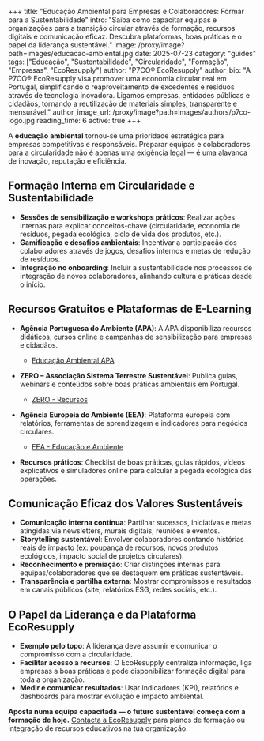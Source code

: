 +++
title: "Educação Ambiental para Empresas e Colaboradores: Formar para a Sustentabilidade"
intro: "Saiba como capacitar equipas e organizações para a transição circular através de formação, recursos digitais e comunicação eficaz. Descubra plataformas, boas práticas e o papel da liderança sustentável."
image: /proxy/image?path=images/educacao-ambiental.jpg
date: 2025-07-23
category: "guides"
tags: ["Educação", "Sustentabilidade", "Circularidade", "Formação", "Empresas", "EcoResupply"]
author: "P7CO® EcoResupply"
author_bio: "A P7CO® EcoResupply visa promover uma economia circular real em Portugal, simplificando o reaproveitamento de excedentes e resíduos através de tecnologia inovadora. Ligamos empresas, entidades públicas e cidadãos, tornando a reutilização de materiais simples, transparente e mensurável."
author_image_url: /proxy/image?path=images/authors/p7co-logo.jpg
reading_time: 6
active: true
+++


A **educação ambiental** tornou-se uma prioridade estratégica para empresas competitivas e responsáveis. Preparar equipas e colaboradores para a circularidade não é apenas uma exigência legal — é uma alavanca de inovação, reputação e eficiência.

## Formação Interna em Circularidade e Sustentabilidade

* **Sessões de sensibilização e workshops práticos**: Realizar ações internas para explicar conceitos-chave (circularidade, economia de resíduos, pegada ecológica, ciclo de vida dos produtos, etc.).
* **Gamificação e desafios ambientais**: Incentivar a participação dos colaboradores através de jogos, desafios internos e metas de redução de resíduos.
* **Integração no onboarding**: Incluir a sustentabilidade nos processos de integração de novos colaboradores, alinhando cultura e práticas desde o início.

## Recursos Gratuitos e Plataformas de E-Learning

* **Agência Portuguesa do Ambiente (APA)**: A APA disponibiliza recursos didáticos, cursos online e campanhas de sensibilização para empresas e cidadãos.

  * [Educação Ambiental APA](https://apambiente.pt/educacao-ambiental)
* **ZERO – Associação Sistema Terrestre Sustentável**: Publica guias, webinars e conteúdos sobre boas práticas ambientais em Portugal.

  * [ZERO - Recursos](https://zero.ong/)
* **Agência Europeia do Ambiente (EEA)**: Plataforma europeia com relatórios, ferramentas de aprendizagem e indicadores para negócios circulares.

  * [EEA - Educação e Ambiente](https://www.eea.europa.eu/pt/themes/education)
* **Recursos práticos**: Checklist de boas práticas, guias rápidos, vídeos explicativos e simuladores online para calcular a pegada ecológica das operações.

## Comunicação Eficaz dos Valores Sustentáveis

* **Comunicação interna contínua**: Partilhar sucessos, iniciativas e metas atingidas via newsletters, murais digitais, reuniões e eventos.
* **Storytelling sustentável**: Envolver colaboradores contando histórias reais de impacto (ex: poupança de recursos, novos produtos ecológicos, impacto social de projetos circulares).
* **Reconhecimento e premiação**: Criar distinções internas para equipas/colaboradores que se destaquem em práticas sustentáveis.
* **Transparência e partilha externa**: Mostrar compromissos e resultados em canais públicos (site, relatórios ESG, redes sociais, etc.).

## O Papel da Liderança e da Plataforma EcoResupply

* **Exemplo pelo topo**: A liderança deve assumir e comunicar o compromisso com a circularidade.
* **Facilitar acesso a recursos**: O EcoResupply centraliza informação, liga empresas a boas práticas e pode disponibilizar formação digital para toda a organização.
* **Medir e comunicar resultados**: Usar indicadores (KPI), relatórios e dashboards para mostrar evolução e impacto ambiental.

**Aposta numa equipa capacitada — o futuro sustentável começa com a formação de hoje.**
[Contacta a EcoResupply](https://p7co.org/Home/Contact) para planos de formação ou integração de recursos educativos na tua organização.

